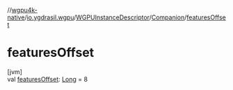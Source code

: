 //[wgpu4k-native](../../../../index.md)/[io.ygdrasil.wgpu](../../index.md)/[WGPUInstanceDescriptor](../index.md)/[Companion](index.md)/[featuresOffset](features-offset.md)

# featuresOffset

[jvm]\
val [featuresOffset](features-offset.md): [Long](https://kotlinlang.org/api/core/kotlin-stdlib/kotlin/-long/index.html) = 8